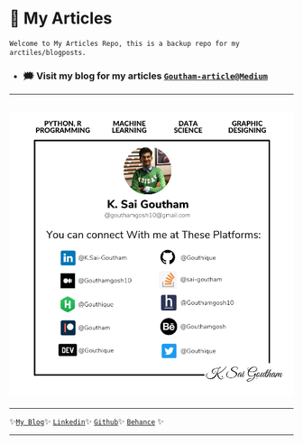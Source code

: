 # 🚀 My Articles
```
Welcome to My Articles Repo, this is a backup repo for my arctiles/blogposts.
```
- ### 🗯 Visit my blog for my articles [`Goutham-article@Medium`](https://gouthamcodes.hashnode.dev/) 
---
![Goutham](https://raw.githubusercontent.com/Gouthique/Languages_tools_misc/main/all_platforms.png?token=AQRWYRY5OFMC4TTS6P2JNF3BD7UJ4)
---
---
✨[`My Blog`](https://gouthamcodes.hashnode.dev)✨
[`Linkedin`](https://linkedin.com/in/saigouthamkaranam)✨ [`Github`](https://www.github.com/saigouthamkaranam)✨ [`Behance`](https://www.behance.net/gouthamgosh) ✨

<!-- [`Hacker-Rank`](https://www.hackerrank.com/Gouthique) ✨ 
[`Patreon`](https://www.patreon.com/Goutham) ✨
[`DEV`](https://www.dev.to/gouthique) ✨
[`Stack-Overflow`](https://www.stackoverflow.com/users/14514049/sai-goutham) ✨
[`Hacker-Earth`](https://www.hackerearth.com/@gouthamgosh10) ✨
[`Twitter`](https://www.twitter.com/Gouthique) ✨
--> 
---







